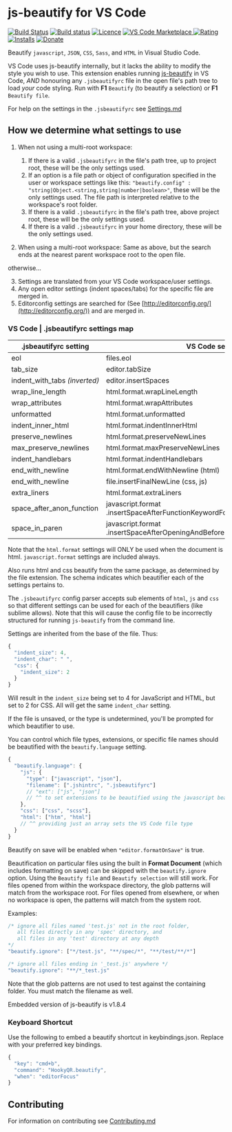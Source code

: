 # js-beautify for VS Code

[![Build Status](https://api.travis-ci.org/HookyQR/VSCodeBeautify.svg?branch=master)](https://travis-ci.org/HookyQR/VSCodeBeautify) [![Build status](https://ci.appveyor.com/api/projects/status/mu73cgat3r1t0weu/branch/master?svg=true)](https://ci.appveyor.com/project/HookyQR/vscodebeautify) [![Licence](https://img.shields.io/github/license/HookyQR/VSCodeBeautify.svg)](https://github.com/HookyQR/VSCodeBeautify)
[![VS Code Marketplace](https://vsmarketplacebadge.apphb.com/version-short/HookyQR.beautify.svg) ![Rating](https://vsmarketplacebadge.apphb.com/rating-short/HookyQR.beautify.svg) ![Installs](https://vsmarketplacebadge.apphb.com/installs/HookyQR.beautify.svg)](https://marketplace.visualstudio.com/items?itemName=HookyQR.beautify)
[![Donate](https://img.shields.io/badge/donate-paypal-brightgreen.svg)](https://paypal.me/HookyQR)

Beautify `javascript`, `JSON`, `CSS`, `Sass`, and `HTML` in Visual Studio Code.

VS Code uses js-beautify internally, but it lacks the ability to modify the style you wish to use. This extension enables running [js-beautify](http://jsbeautifier.org/) in VS Code, _AND_ honouring any `.jsbeautifyrc` file in the open file's path tree to load *your* code styling. Run with  **F1** `Beautify` (to beautify a selection) or **F1** `Beautify file`.

For help on the settings in the `.jsbeautifyrc` see [Settings.md](https://github.com/HookyQR/VSCodeBeautify/blob/master/Settings.md)

## How we determine what settings to use

1. When not using a multi-root workspace:
    1. If there is a valid `.jsbeautifyrc` in the file's path tree, up to project root, these will be the only settings used.
    2. If an option is a file path or object of configuration specified in the user or workspace settings like this: `"beautify.config" : "string|Object.<string,string|number|boolean>"`, these will be the only settings used. The file path is interpreted relative to the workspace's root folder.
    3. If there is a valid `.jsbeautifyrc` in the file's path tree, above project root, these will be the only settings used.
    4. If there is a valid `.jsbeautifyrc` in your home directory, these will be the only settings used.

2. When using a multi-root workspace:
  Same as above, but the search ends at the nearest parent workspace root to the open file.

otherwise...

3. Settings are translated from your VS Code workspace/user settings.
4. Any open editor settings (indent spaces/tabs) for the specific file are merged in.
5. Editorconfig settings are searched for (See [http://editorconfig.org/](http://editorconfig.org/)) and are merged in.

### VS Code | .jsbeautifyrc settings map

.jsbeautifyrc setting         | VS Code setting
---                           | ---
eol                           | files.eol
tab_size                      | editor.tabSize
indent_with_tabs&nbsp;_(inverted)_ | editor.insertSpaces
wrap_line_length              | html.format.wrapLineLength
wrap_attributes               | html.format.wrapAttributes
unformatted                   | html.format.unformatted
indent_inner_html             | html.format.indentInnerHtml
preserve_newlines             | html.format.preserveNewLines
max_preserve_newlines         | html.format.maxPreserveNewLines
indent_handlebars             | html.format.indentHandlebars
end_with_newline              | html.format.endWithNewline (html)
end_with_newline              | file.insertFinalNewLine (css, js)
extra_liners                  | html.format.extraLiners
space_after_anon_function | javascript.format<br> .insertSpaceAfterFunctionKeywordForAnonymousFunctions
space_in_paren | javascript.format<br> .insertSpaceAfterOpeningAndBeforeClosingNonemptyParenthesis

Note that the `html.format` settings will ONLY be used when the document is html. `javascript.format` settings are included always.

Also runs html and css beautify from the same package, as determined by the file extension. The schema indicates which beautifier each of the settings pertains to.

The `.jsbeautifyrc` config parser accepts sub elements of `html`, `js` and `css` so that different settings can be used for each of the beautifiers (like sublime allows). Note that this will cause the config file to be incorrectly structured for running `js-beautify` from the command line.

Settings are inherited from the base of the file. Thus:

```javascript
{
  "indent_size": 4,
  "indent_char": " ",
  "css": {
    "indent_size": 2
  }
}
```

Will result in the `indent_size` being set to 4 for JavaScript and HTML, but set to 2 for CSS. All will get the same `indent_char` setting.

If the file is unsaved, or the type is undetermined, you'll be prompted for which beautifier to use.

You can control which file types, extensions, or specific file names should be beautified with the `beautify.language` setting.

```javascript
{
  "beautify.language": {
    "js": {
      "type": ["javascript", "json"],
      "filename": [".jshintrc", ".jsbeautifyrc"]
      // "ext": ["js", "json"]
      // ^^ to set extensions to be beautified using the javascript beautifier
    },
    "css": ["css", "scss"],
    "html": ["htm", "html"]
    // ^^ providing just an array sets the VS Code file type
  }
}
```

Beautify on save will be enabled when `"editor.formatOnSave"` is true.

Beautification on particular files using the built in **Format Document** (which includes formatting on save) can be skipped with the `beautify.ignore` option. Using the `Beautify file` and `Beautify selection` will still work. For files opened from within the workspace directory, the glob patterns will match from the workspace root. For files opened from elsewhere, or when no workspace is open, the patterns will match from the system root.

Examples:

```javascript
/* ignore all files named 'test.js' not in the root folder,
   all files directly in any 'spec' directory, and
   all files in any 'test' directory at any depth
*/
"beautify.ignore": ["*/test.js", "**/spec/*", "**/test/**/*"]

/* ignore all files ending in '_test.js' anywhere */
"beautify.ignore": "**/*_test.js"
```

Note that the glob patterns are not used to test against the containing folder. You must match the filename as well.

Embedded version of js-beautify is v1.8.4

### Keyboard Shortcut

Use the following to embed a beautify shortcut in keybindings.json. Replace with your preferred key bindings.

```javascript
{
  "key": "cmd+b",
  "command": "HookyQR.beautify",
  "when": "editorFocus"
}
```

## Contributing

For information on contributing see [Contributing.md](https://github.com/HookyQR/VSCodeBeautify/blob/master/.github/CONTRIBUTING.md)
